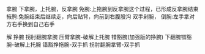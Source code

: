 拿腕
下拿腕，上托腕，反拿腕
免腕:上拖腕到反拿腕这个过程，已形成反拿腕结束
掖胯:免腕结束后继续走，向后贴背，向前到右腹股沟
双手剁腕，
倒腕:左手拿对方右手换到自己右手

解
挣腕
拐肘翻腕拿腕
压臂拿腕-破解上托腕
错豁腕(加强版的挣腕)
下翻腕错豁腕-破解上托腕
错豁挣拖腕-双手抓
拐肘翻腕拿臂-双手抓